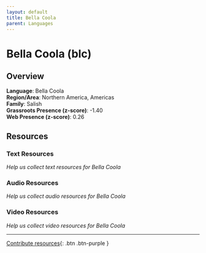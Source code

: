 ```yaml
---
layout: default
title: Bella Coola
parent: Languages
---
```


# Bella Coola (blc)

## Overview

**Language**: Bella Coola  
**Region/Area**: Northern America, Americas  
**Family**: Salish  
**Grassroots Presence (z-score)**: -1.40  
**Web Presence (z-score)**: 0.26  

## Resources

### Text Resources
*Help us collect text resources for Bella Coola*

### Audio Resources
*Help us collect audio resources for Bella Coola*

### Video Resources
*Help us collect video resources for Bella Coola*

---

[Contribute resources](https://forms.office.com/e/1SfLJx3u1r){: .btn .btn-purple }
